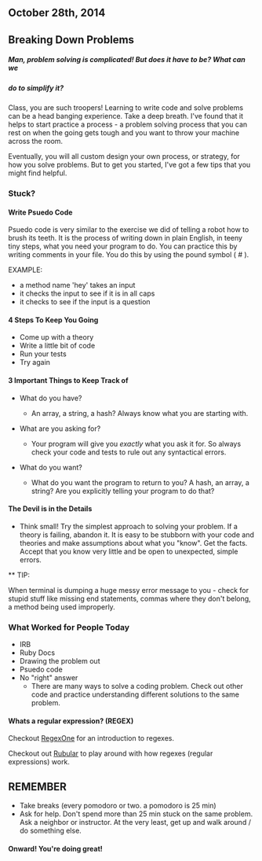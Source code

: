 ## October 28th, 2014

## Breaking Down Problems

##### Man, problem solving is complicated! But does it have to be? What can we
##### do to simplify it?

Class, you are such troopers! Learning to write code and solve problems can be
a head banging experience. Take a deep breath. I've found that it helps to start
practice a process - a problem solving process that you can rest on when the going
gets tough and you want to throw your machine across the room.

Eventually, you will all custom design your own process, or strategy, for how you
solve problems. But to get you started, I've got a few tips that you might find
helpful.

### Stuck?

#### Write Psuedo Code

Psuedo code is very similar to the exercise we did of telling a robot how to
brush its teeth. It is the process of writing down in plain English, in teeny
tiny steps, what you need your program to do. You can practice this by
writing comments in your file. You do this by using the pound symbol ( # ).

EXAMPLE:

*  a method name 'hey' takes an input
*  it checks the input to see if it is in all caps
*  it checks to see if the input is a question

#### 4 Steps To Keep You Going

* Come up with a theory
* Write a little bit of code
* Run your tests
* Try again

#### 3 Important Things to Keep Track of

* What do you have?

  * An array, a string, a hash? Always know what you are starting with.

* What are you asking for?

  * Your program will give you _exactly_ what you ask it for. So always check
  your code and tests to rule out any syntactical errors.

* What do you want?

  * What do you want the program to return to you? A hash, an array, a string?
  Are you explicitly telling your program to do that?

#### The Devil is in the Details

* Think small! Try the simplest approach to solving your problem. If a theory is
failing, abandon it. It is easy to be stubborn with your code and theories and
make assumptions about what you "know". Get the facts. Accept that you know very
little and be open to unexpected, simple errors.

** TIP:

When terminal is dumping a huge messy error message to you - check for stupid
stuff like missing end statements, commas where they don't belong, a method
being used improperly.

### What Worked for People Today

* IRB
* Ruby Docs
* Drawing the problem out
* Psuedo code
* No "right" answer
  * There are many ways to solve a coding problem. Check out other code and practice
  understanding different solutions to the same problem.

#### Whats a regular expression? (REGEX)

Checkout [RegexOne](http://regexone.com/) for an introduction to regexes.

Checkout out [Rubular](http://rubular.com/) to play around with how regexes (regular
expressions) work.

## REMEMBER

* Take breaks (every pomodoro or two. a pomodoro is 25 min)
* Ask for help. Don't spend more than 25 min stuck on the same problem. Ask a
neighbor or instructor. At the very least, get up and walk around / do something else.

#### Onward! You're doing great!
